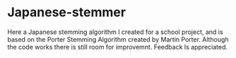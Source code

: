 # Japanese-stemmer
Here a Japanese stemming algorithm I created for a school project, and is based on the Porter Stemming Algorithm created by Martin Porter. Although the code works there is still room for improvemnt.
Feedback Is appreciated.
